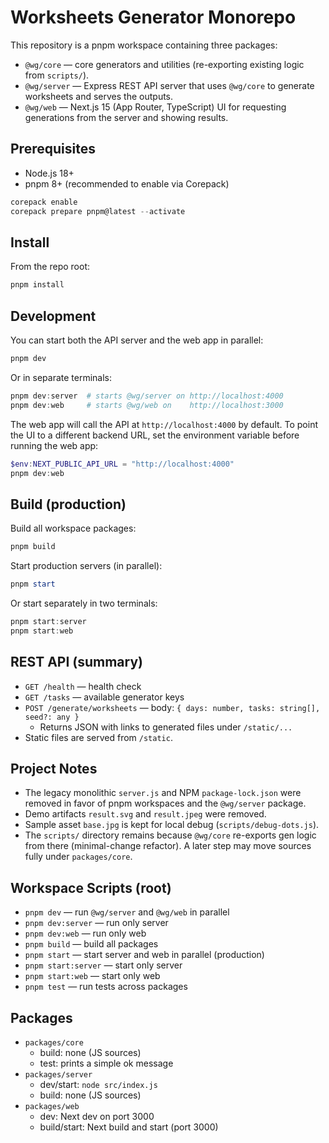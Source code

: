 # Worksheets Generator Monorepo

This repository is a pnpm workspace containing three packages:

- `@wg/core` — core generators and utilities (re-exporting existing logic from `scripts/`).
- `@wg/server` — Express REST API server that uses `@wg/core` to generate worksheets and serves the outputs.
- `@wg/web` — Next.js 15 (App Router, TypeScript) UI for requesting generations from the server and showing results.

## Prerequisites
- Node.js 18+
- pnpm 8+ (recommended to enable via Corepack)

```powershell
corepack enable
corepack prepare pnpm@latest --activate
```

## Install

From the repo root:

```powershell
pnpm install
```

## Development

You can start both the API server and the web app in parallel:

```powershell
pnpm dev
```

Or in separate terminals:

```powershell
pnpm dev:server  # starts @wg/server on http://localhost:4000
pnpm dev:web     # starts @wg/web on    http://localhost:3000
```

The web app will call the API at `http://localhost:4000` by default. To point the UI to a different backend URL, set the environment variable before running the web app:

```powershell
$env:NEXT_PUBLIC_API_URL = "http://localhost:4000"
pnpm dev:web
```

## Build (production)

Build all workspace packages:

```powershell
pnpm build
```

Start production servers (in parallel):

```powershell
pnpm start
```

Or start separately in two terminals:

```powershell
pnpm start:server
pnpm start:web
```

## REST API (summary)

- `GET /health` — health check
- `GET /tasks` — available generator keys
- `POST /generate/worksheets` — body: `{ days: number, tasks: string[], seed?: any }`
  - Returns JSON with links to generated files under `/static/...`
- Static files are served from `/static`.

## Project Notes

- The legacy monolithic `server.js` and NPM `package-lock.json` were removed in favor of pnpm workspaces and the `@wg/server` package.
- Demo artifacts `result.svg` and `result.jpeg` were removed.
- Sample asset `base.jpg` is kept for local debug (`scripts/debug-dots.js`).
- The `scripts/` directory remains because `@wg/core` re-exports gen logic from there (minimal-change refactor). A later step may move sources fully under `packages/core`.

## Workspace Scripts (root)

- `pnpm dev` — run `@wg/server` and `@wg/web` in parallel
- `pnpm dev:server` — run only server
- `pnpm dev:web` — run only web
- `pnpm build` — build all packages
- `pnpm start` — start server and web in parallel (production)
- `pnpm start:server` — start only server
- `pnpm start:web` — start only web
- `pnpm test` — run tests across packages

## Packages

- `packages/core`
  - build: none (JS sources)
  - test: prints a simple ok message
- `packages/server`
  - dev/start: `node src/index.js`
  - build: none (JS sources)
- `packages/web`
  - dev: Next dev on port 3000
  - build/start: Next build and start (port 3000)
